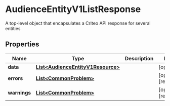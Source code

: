 

# AudienceEntityV1ListResponse

A top-level object that encapsulates a Criteo API response for several entities

## Properties

| Name | Type | Description | Notes |
|------------ | ------------- | ------------- | -------------|
|**data** | [**List&lt;AudienceEntityV1Resource&gt;**](AudienceEntityV1Resource.md) |  |  [optional] |
|**errors** | [**List&lt;CommonProblem&gt;**](CommonProblem.md) |  |  [optional] [readonly] |
|**warnings** | [**List&lt;CommonProblem&gt;**](CommonProblem.md) |  |  [optional] [readonly] |



